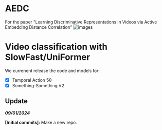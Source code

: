 # AEDC
For the paper "Learning Discriminative Representations in Videos via Active Embedding Distance Correlation"
![images](./pictures/overview.png)

# Video classification with SlowFast/UniFormer

We currenent release the code and models for:

- [x] Tamporal Action 50
- [x] Something-Something V2

## Update

***09/01/2024***

**\[Initial commits\]:** 
Make a new repo. 

